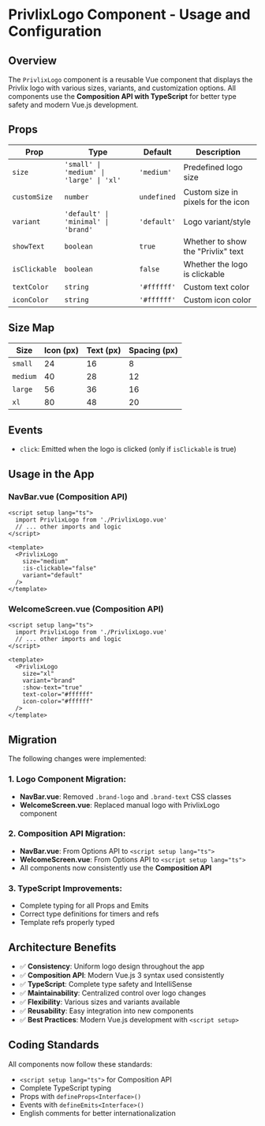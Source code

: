 # PrivlixLogo Component - Usage and Configuration

## Overview

The `PrivlixLogo` component is a reusable Vue component that displays the Privlix logo with various sizes, variants, and customization options. All components use the **Composition API with TypeScript** for better type safety and modern Vue.js development.

## Props

| Prop          | Type                                     | Default     | Description                        |
| ------------- | ---------------------------------------- | ----------- | ---------------------------------- |
| `size`        | `'small' \| 'medium' \| 'large' \| 'xl'` | `'medium'`  | Predefined logo size               |
| `customSize`  | `number`                                 | `undefined` | Custom size in pixels for the icon |
| `variant`     | `'default' \| 'minimal' \| 'brand'`      | `'default'` | Logo variant/style                 |
| `showText`    | `boolean`                                | `true`      | Whether to show the "Privlix" text |
| `isClickable` | `boolean`                                | `false`     | Whether the logo is clickable      |
| `textColor`   | `string`                                 | `'#ffffff'` | Custom text color                  |
| `iconColor`   | `string`                                 | `'#ffffff'` | Custom icon color                  |

## Size Map

| Size     | Icon (px) | Text (px) | Spacing (px) |
| -------- | --------- | --------- | ------------ |
| `small`  | 24        | 16        | 8            |
| `medium` | 40        | 28        | 12           |
| `large`  | 56        | 36        | 16           |
| `xl`     | 80        | 48        | 20           |

## Events

- `click`: Emitted when the logo is clicked (only if `isClickable` is true)

## Usage in the App

### NavBar.vue (Composition API)

```vue
<script setup lang="ts">
  import PrivlixLogo from './PrivlixLogo.vue'
  // ... other imports and logic
</script>

<template>
  <PrivlixLogo
    size="medium"
    :is-clickable="false"
    variant="default"
  />
</template>
```

### WelcomeScreen.vue (Composition API)

```vue
<script setup lang="ts">
  import PrivlixLogo from './PrivlixLogo.vue'
  // ... other imports and logic
</script>

<template>
  <PrivlixLogo
    size="xl"
    variant="brand"
    :show-text="true"
    text-color="#ffffff"
    icon-color="#ffffff"
  />
</template>
```

## Migration

The following changes were implemented:

### 1. Logo Component Migration:

- **NavBar.vue**: Removed `.brand-logo` and `.brand-text` CSS classes
- **WelcomeScreen.vue**: Replaced manual logo with PrivlixLogo component

### 2. Composition API Migration:

- **NavBar.vue**: From Options API to `<script setup lang="ts">`
- **WelcomeScreen.vue**: From Options API to `<script setup lang="ts">`
- All components now consistently use the **Composition API**

### 3. TypeScript Improvements:

- Complete typing for all Props and Emits
- Correct type definitions for timers and refs
- Template refs properly typed

## Architecture Benefits

- ✅ **Consistency**: Uniform logo design throughout the app
- ✅ **Composition API**: Modern Vue.js 3 syntax used consistently
- ✅ **TypeScript**: Complete type safety and IntelliSense
- ✅ **Maintainability**: Centralized control over logo changes
- ✅ **Flexibility**: Various sizes and variants available
- ✅ **Reusability**: Easy integration into new components
- ✅ **Best Practices**: Modern Vue.js development with `<script setup>`

## Coding Standards

All components now follow these standards:

- `<script setup lang="ts">` for Composition API
- Complete TypeScript typing
- Props with `defineProps<Interface>()`
- Events with `defineEmits<Interface>()`
- English comments for better internationalization
